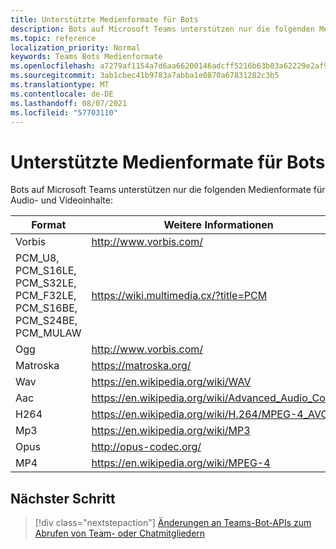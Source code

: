 ```yaml
---
title: Unterstützte Medienformate für Bots
description: Bots auf Microsoft Teams unterstützen nur die folgenden Medienformate für Audio- und Videoinhalte.
ms.topic: reference
localization_priority: Normal
keywords: Teams Bots Medienformate
ms.openlocfilehash: a7279af1154a7d6aa66200146adcff5216b63b03a62229e2af908e8b9b8c9d07
ms.sourcegitcommit: 3ab1cbec41b9783a7abba1e0870a67831282c3b5
ms.translationtype: MT
ms.contentlocale: de-DE
ms.lasthandoff: 08/07/2021
ms.locfileid: "57703110"
---
```

# <a name="supported-media-formats-for-bots"></a>Unterstützte Medienformate für Bots

Bots auf Microsoft Teams unterstützen nur die folgenden Medienformate für Audio- und Videoinhalte:

| Format | Weitere Informationen |
| --- | --- |
| Vorbis | http://www.vorbis.com/ |
| PCM_U8, PCM_S16LE, PCM_S32LE, PCM_F32LE, PCM_S16BE, PCM_S24BE, PCM_MULAW | https://wiki.multimedia.cx/?title=PCM |
| Ogg | http://www.vorbis.com/ |
| Matroska | https://matroska.org/ |
| Wav | https://en.wikipedia.org/wiki/WAV |
| Aac | https://en.wikipedia.org/wiki/Advanced_Audio_Coding |
| H264 | https://en.wikipedia.org/wiki/H.264/MPEG-4_AVC |
| Mp3 | https://en.wikipedia.org/wiki/MP3 |
| Opus | http://opus-codec.org/ |
| MP4 | https://en.wikipedia.org/wiki/MPEG-4 |

## <a name="next-step"></a>Nächster Schritt

> [!div class="nextstepaction"]
> [Änderungen an Teams-Bot-APIs zum Abrufen von Team- oder Chatmitgliedern](~/resources/team-chat-member-api-changes.md)
